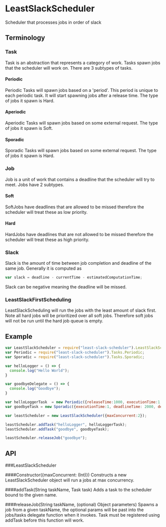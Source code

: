 # LeastSlackScheduler

Scheduler that processes jobs in order of slack

## Terminology

### Task

Task is an abstraction that represents a category of work.  Tasks spawn jobs that the scheduler will work on.  There are 3 subtypes of tasks.

#### Periodic

Periodic Tasks will spawn jobs based on a 'period'.  This period is unique to each periodic task.  It will start spawning jobs after a release time.  The type of jobs it spawn is Hard.

#### Aperiodic

Aperiodic Tasks will spawn jobs based on some external request.  The type of jobs it spawn is Soft.

#### Sporadic

Sporadic Tasks will spawn jobs based on some external request.  The type of jobs it spawn is Hard.

### Job

Job is a unit of work that contains a deadline that the scheduler will try to meet.  Jobs have 2 subtypes.

#### Soft
SoftJobs have deadlines that are allowed to be missed therefore the scheduler will treat these as low priority.

#### Hard
HardJobs have deadlines that are not allowed to be missed therefore the scheduler will treat these as high priority.

### Slack
Slack is the amount of time between job completion and deadline of the same job.  Generally it is computed as
```js
var slack = deadline - currentTime - estimatedComputationTime;
```
Slack can be negative meaning the deadline will be missed.

### LeastSlackFirstScheduling

LeastSlackScheduling will run the jobs with the least amount of slack first.  Note all hard jobs will be prioritized over all soft jobs.  Therefore soft jobs will not be run until the hard job queue is empty.


## Example
```js
var LeastSlackScheduler = require("least-slack-scheduler").LeastSlackScheduler;
var Periodic = require("least-slack-scheduler").Tasks.Periodic;
var Sporadic = require("least-slack-scheduler").Tasks.Sporadic;

var helloLogger = () => {
  console.log("Hello World");
}

var goodbyeDelegate = () => {
  console.log("Goodbye");
}

var helloLoggerTask  = new Periodic({releaseTime:1000, executionTime:1, period: 2000, delegate:helloLogger});
var goodbyeTask = new Sporadic({executionTime:1, deadlineTime: 2000, delegate:goodbyeDelegate});

var leastScheduler = new LeastSlackScheduler({maxConcurrent:2});

leastScheduler.addTask("helloLogger", helloLoggerTask);
leastScheduler.addTask("goodbye", goodbyeTask);

leastScheduler.releaseJob("goodbye");

```

## API

###LeastSlackScheduler

####Constructor({maxConcurrent: (Int)})
Constructs a new LeastSlackScheduler object will run a jobs at max concurrency.

####addTask(String taskName, Task task)
Adds a task to the scheduler bound to the given name.

####releaseJob(String taskName, (optional) Object parameters)
Spawns a job from a given taskName, the optional params will be past into the jobs/tasks delegate function when it invokes.  Task must be registered using addTask before this function will work.
